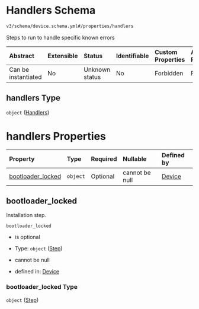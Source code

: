 # Handlers Schema

```txt
v3/schema/device.schema.yml#/properties/handlers
```

Steps to run to handle specific known errors

| Abstract            | Extensible | Status         | Identifiable | Custom Properties | Additional Properties | Access Restrictions | Defined In                                                          |
| :------------------ | :--------- | :------------- | :----------- | :---------------- | :-------------------- | :------------------ | :------------------------------------------------------------------ |
| Can be instantiated | No         | Unknown status | No           | Forbidden         | Forbidden             | none                | [device.schema.json*](../device.schema.json "open original schema") |

## handlers Type

`object` ([Handlers](device-properties-handlers.md))

# handlers Properties

| Property                                | Type     | Required | Nullable       | Defined by                                                                                                                                                  |
| :-------------------------------------- | :------- | :------- | :------------- | :---------------------------------------------------------------------------------------------------------------------------------------------------------- |
| [bootloader_locked](#bootloader_locked) | `object` | Optional | cannot be null | [Device](device-properties-operating-systems-operating-system-properties-steps-step.md "step.schema.yml#/properties/handlers/properties/bootloader_locked") |

## bootloader_locked

Installation step.

`bootloader_locked`

*   is optional

*   Type: `object` ([Step](device-properties-operating-systems-operating-system-properties-steps-step.md))

*   cannot be null

*   defined in: [Device](device-properties-operating-systems-operating-system-properties-steps-step.md "step.schema.yml#/properties/handlers/properties/bootloader_locked")

### bootloader_locked Type

`object` ([Step](device-properties-operating-systems-operating-system-properties-steps-step.md))
